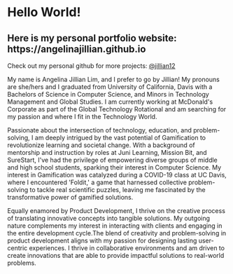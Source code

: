 # Hello World!

<h2> Here is my personal portfolio website: <a> https://angelinajillian.github.io </a></h2>

Check out my personal github for more projects: [@jillian12](https://github.com/jillian12)

My name is Angelina Jillian Lim, and I prefer to go by Jillian! My pronouns are she/hers and I graduated from University of California, Davis with a Bachelors of Science in Computer Science, and Minors in Technology Management and Global Studies. I am currently working at McDonald's Corporate as part of the Global Technology Rotational and am searching for my passion and where I fit in the Technology World. 

Passionate about the intersection of technology, education, and problem-solving, I am deeply intrigued by the vast potential of Gamification to revolutionize learning and societal change. With a background of mentorship and instruction by roles at Juni Learning, Mission Bit, and SureStart, I've had the privilege of empowering diverse groups of middle and high school students, sparking their interest in Computer Science. My interest in Gamification was catalyzed during a COVID-19 class at UC Davis, where I encountered 'Foldit,' a game that harnessed collective problem-solving to tackle real scientific puzzles, leaving me fascinated by the transformative power of gamified solutions.

Equally enamored by Product Development, I thrive on the creative process of translating innovative concepts into tangible solutions. My outgoing nature complements my interest in interacting with clients and engaging in the entire development cycle.The blend of creativity and problem-solving in product development aligns with my passion for designing lasting user-centric experiences. I thrive in collaborative environments and am driven to create innovations that are able to provide impactful solutions to real-world problems.

<!--
**angelinajillian/angelinajillian** is a ✨ _special_ ✨ repository because its `README.md` (this file) appears on your GitHub profile.

Here are some ideas to get you started:

- 🔭 I’m currently working on ...
- 🌱 I’m currently learning ...
- 👯 I’m looking to collaborate on ...
- 🤔 I’m looking for help with ...
- 💬 Ask me about ...
- 📫 How to reach me: ...
- 😄 Pronouns: ...
- ⚡ Fun fact: ...
-->
